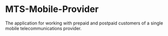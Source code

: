 # MTS-Mobile-Provider
The application for working with prepaid and postpaid customers of a single mobile telecommunications provider.
